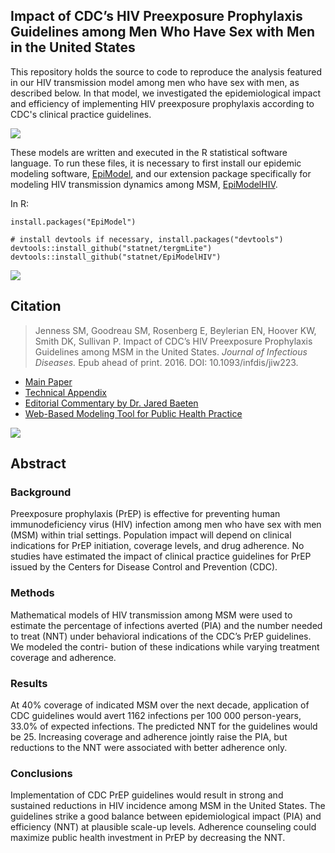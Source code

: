 ## Impact of CDC’s HIV Preexposure Prophylaxis Guidelines among Men Who Have Sex with Men in the United States

This repository holds the source to code to reproduce the analysis featured in our HIV transmission model among men who have sex with men, as described below. In that model, we investigated the epidemiological impact and efficiency of implementing HIV preexposure prophylaxis according to CDC's clinical practice guidelines.

<img src="https://github.com/statnet/PrEPGuidelines/raw/master/analysis/Fig1.jpg">

These models are written and executed in the R statistical software language. To run these files, it is necessary to first install our epidemic modeling software, [EpiModel](http://epimodel.org/), and our extension package specifically for modeling HIV transmission dynamics among MSM, [EpiModelHIV](http://github.com/statnet/EpiModelHIV).

In R:
```
install.packages("EpiModel")

# install devtools if necessary, install.packages("devtools")
devtools::install_github("statnet/tergmLite")
devtools::install_github("statnet/EpiModelHIV")
```

<img src="https://github.com/statnet/PrEPGuidelines/raw/master/analysis/Fig2.jpg">

## Citation

> Jenness SM, Goodreau SM, Rosenberg E, Beylerian EN, Hoover KW, Smith DK, Sullivan P. Impact of CDC’s HIV Preexposure Prophylaxis Guidelines among MSM in the United States. _Journal of Infectious Diseases._ Epub ahead of print. 2016. DOI: 10.1093/infdis/jiw223.

* [Main Paper](http://jid.oxfordjournals.org/content/early/2016/07/12/infdis.jiw223.full)
* [Technical Appendix](http://jid.oxfordjournals.org/content/early/2016/07/12/infdis.jiw223/suppl/DC1)
* [Editorial Commentary by Dr. Jared Baeten](http://jid.oxfordjournals.org/content/early/2016/07/12/infdis.jiw224.full)
* [Web-Based Modeling Tool for Public Health Practice](https://prism.shinyapps.io/cdc-prep-guidelines)


<img src="https://github.com/statnet/PrEPGuidelines/raw/master/analysis/Fig3.jpg">

## Abstract

### Background
Preexposure prophylaxis (PrEP) is effective for preventing human immunodeficiency virus (HIV) infection among men who have sex with men (MSM) within trial settings. Population impact will depend on clinical indications for PrEP initiation, coverage levels, and drug adherence. No studies have estimated the impact of clinical practice guidelines for PrEP issued by the Centers for Disease Control and Prevention (CDC).

### Methods
Mathematical models of HIV transmission among MSM were used to estimate the percentage of infections averted (PIA) and the number needed to treat (NNT) under behavioral indications of the CDC’s PrEP guidelines. We modeled the contri- bution of these indications while varying treatment coverage and adherence.

### Results
At 40% coverage of indicated MSM over the next decade, application of CDC guidelines would avert 1162 infections per 100 000 person-years, 33.0% of expected infections. The predicted NNT for the guidelines would be 25. Increasing coverage and adherence jointly raise the PIA, but reductions to the NNT were associated with better adherence only.

### Conclusions
Implementation of CDC PrEP guidelines would result in strong and sustained reductions in HIV incidence among MSM in the United States. The guidelines strike a good balance between epidemiological impact (PIA) and efficiency (NNT) at plausible scale-up levels. Adherence counseling could maximize public health investment in PrEP by decreasing the NNT.
